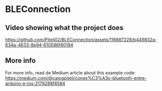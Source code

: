 # BLEConnection
## Video showing what the project does
https://github.com/Piteli02/BLEConnection/assets/116887228/b449832a-634a-4633-8e94-610586f80194

## More info
For more info, read de Medium article about this example code: https://medium.com/@caiogpiteli/conex%C3%A3o-bluetooth-entre-arduino-e-ios-2179288f8584
